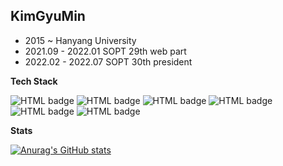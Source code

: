 ## KimGyuMin

- 2015 ~ Hanyang University 
- 2021.09 - 2022.01 SOPT 29th web part
- 2022.02 - 2022.07 SOPT 30th president


**Tech Stack**

![HTML badge](https://img.shields.io/badge/-HTML-%23E34F26?logo=HTML5&logoColor=white&style=for-the-badge) ![HTML badge](https://img.shields.io/badge/-CSS-%231572B6?logo=CSS3&logoColor=white&style=for-the-badge) ![HTML badge](https://img.shields.io/badge/-JavaScript-%23F7DF1E?logo=JavaScript&logoColor=white&style=for-the-badge)
![HTML badge](https://img.shields.io/badge/-React-%2361DAFB?logo=React&logoColor=white&style=for-the-badge) ![HTML badge](https://img.shields.io/badge/-TypeScript-%233178C6?logo=TypeScript&logoColor=white&style=for-the-badge) ![HTML badge](https://img.shields.io/badge/-Next.js-%23000000?logo=Next.js&logoColor=white&style=for-the-badge) 

**Stats**

[![Anurag's GitHub stats](https://github-readme-stats.vercel.app/api?username=Gyuminn&show_icons=true&theme=tokyonight)](https://github.com/anuraghazra/github-readme-stats)


